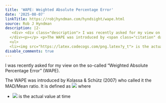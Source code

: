 ```yaml
---
title: 'WAPE: Weighted Absolute Percentage Error'
date: '2025-08-07'
linkTitle: https://robjhyndman.com/hyndsight/wape.html
source: Rob J Hyndman
description: |2-
   <div> <div class="description"> I was recently asked for my view on the so-called “Weighted Absolute Percentage Error” (WAPE). </div>
  </div><p></p> <p>The WAPE was introduced by <span class="citation" data-cites="wmape">Kolassa &amp; Schütz (2007)</span> who called it the MAD/Mean ratio. It is defined as <img src="https://latex.codecogs.com/png.latex?%0A%5Ctext%7BWAPE%7D%20=%20%5Cfrac%7B%5Csum_%7Bt%7D%20%7Cy_t%20-%20%5Chat%7By%7D_t%7C%7D%7B%5Csum_%7Bt%7D%20%7Cy_t%7C%7D%0A"> where</p>
  <ul>
  <li><img src="https://latex.codecogs.com/png.latex?y_t"> is the actual value at time <img ...
disable_comments: true
---
```

 <div> <div class="description"> I was recently asked for my view on the so-called “Weighted Absolute Percentage Error” (WAPE). </div>
</div><p></p> <p>The WAPE was introduced by <span class="citation" data-cites="wmape">Kolassa &amp; Schütz (2007)</span> who called it the MAD/Mean ratio. It is defined as <img src="https://latex.codecogs.com/png.latex?%0A%5Ctext%7BWAPE%7D%20=%20%5Cfrac%7B%5Csum_%7Bt%7D%20%7Cy_t%20-%20%5Chat%7By%7D_t%7C%7D%7B%5Csum_%7Bt%7D%20%7Cy_t%7C%7D%0A"> where</p>
<ul>
<li><img src="https://latex.codecogs.com/png.latex?y_t"> is the actual value at time <img ...